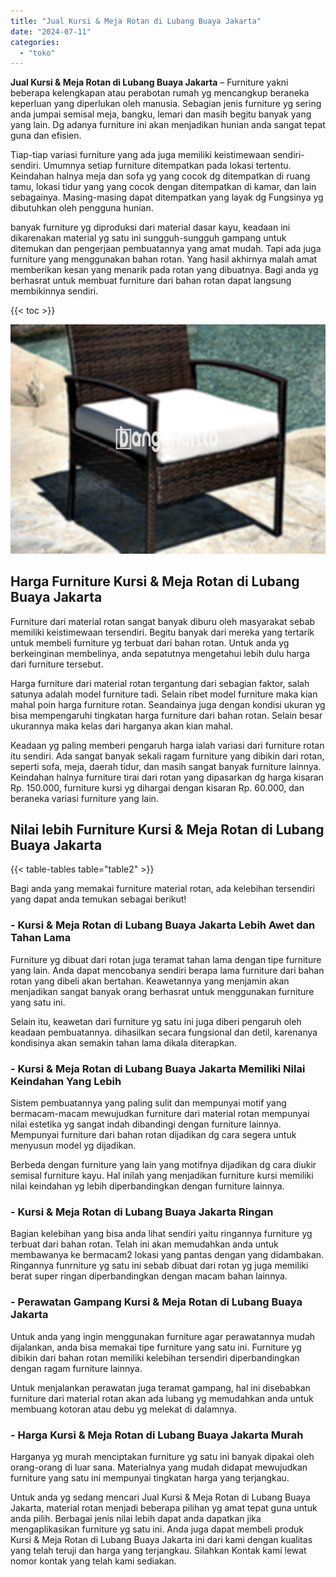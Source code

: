 ```yaml
---
title: "Jual Kursi & Meja Rotan di Lubang Buaya Jakarta"
date: "2024-07-11"
categories: 
  - "toko"
---
```


**Jual Kursi & Meja Rotan di Lubang Buaya Jakarta** – Furniture yakni beberapa kelengkapan atau perabotan rumah yg mencangkup beraneka keperluan yang diperlukan oleh manusia. Sebagian jenis furniture yg sering anda jumpai semisal meja, bangku, lemari dan masih begitu banyak yang yang lain. Dg adanya furniture ini akan menjadikan hunian anda sangat tepat guna dan efisien.

Tiap-tiap variasi furniture yang ada juga memiliki keistimewaan sendiri-sendiri. Umumnya setiap furniture ditempatkan pada lokasi tertentu. Keindahan halnya meja dan sofa yg yang cocok dg ditempatkan di ruang tamu, lokasi tidur yang yang cocok dengan ditempatkan di kamar, dan lain sebagainya. Masing-masing dapat ditempatkan yang layak dg Fungsinya yg dibutuhkan oleh pengguna hunian.

banyak furniture yg diproduksi dari material dasar kayu, keadaan ini dikarenakan material yg satu ini sungguh-sungguh gampang untuk ditemukan dan pengerjaan pembuatannya yang amat mudah. Tapi ada juga furniture yang menggunakan bahan rotan. Yang hasil akhirnya malah amat memberikan kesan yang menarik pada rotan yang dibuatnya. Bagi anda yg berhasrat untuk membuat furniture dari bahan rotan dapat langsung membikinnya sendiri.

{{< toc >}}

![Jual Kursi & Meja Rotan di Lubang Buaya Jakarta](/images/kursi-meja-rotan-murah03.png)

## Harga Furniture Kursi & Meja Rotan di Lubang Buaya Jakarta

Furniture dari material rotan sangat banyak diburu oleh masyarakat sebab memiliki keistimewaan tersendiri. Begitu banyak dari mereka yang tertarik untuk membeli furniture yg terbuat dari bahan rotan. Untuk anda yg berkeinginan membelinya, anda sepatutnya mengetahui lebih dulu harga dari furniture tersebut.

Harga furniture dari material rotan tergantung dari sebagian faktor, salah satunya adalah model furniture tadi. Selain ribet model furniture maka kian mahal poin harga furniture rotan. Seandainya juga dengan kondisi ukuran yg bisa mempengaruhi tingkatan harga furniture dari bahan rotan. Selain besar ukurannya maka kelas dari harganya akan kian mahal.

Keadaan yg paling memberi pengaruh harga ialah variasi dari furniture rotan itu sendiri. Ada sangat banyak sekali ragam furniture yang dibikin dari rotan, seperti sofa, meja, daerah tidur, dan masih sangat banyak furniture lainnya. Keindahan halnya furniture tirai dari rotan yang dipasarkan dg harga kisaran Rp. 150.000, furniture kursi yg dihargai dengan kisaran Rp. 60.000, dan beraneka variasi furniture yang lain.

## Nilai lebih Furniture Kursi & Meja Rotan di Lubang Buaya Jakarta

{{< table-tables table="table2" >}}

Bagi anda yang memakai furniture material rotan, ada kelebihan tersendiri yang dapat anda temukan sebagai berikut!

### \- Kursi & Meja Rotan di Lubang Buaya Jakarta Lebih Awet dan Tahan Lama

Furniture yg dibuat dari rotan juga teramat tahan lama dengan tipe furniture yang lain. Anda dapat mencobanya sendiri berapa lama furniture dari bahan rotan yang dibeli akan bertahan. Keawetannya yang menjamin akan menjadikan sangat banyak orang berhasrat untuk menggunakan furniture yang satu ini.

Selain itu, keawetan dari furniture yg satu ini juga diberi pengaruh oleh keadaan pembuatannya. dihasilkan secara fungsional dan detil, karenanya kondisinya akan semakin tahan lama dikala diterapkan.

### \- Kursi & Meja Rotan di Lubang Buaya Jakarta Memiliki Nilai Keindahan Yang Lebih

Sistem pembuatannya yang paling sulit dan mempunyai motif yang bermacam-macam mewujudkan furniture dari material rotan mempunyai nilai estetika yg sangat indah dibandingi dengan furniture lainnya. Mempunyai furniture dari bahan rotan dijadikan dg cara segera untuk menyusun model yg dijadikan.

Berbeda dengan furniture yang lain yang motifnya dijadikan dg cara diukir semisal furniture kayu. Hal inilah yang menjadikan furniture kursi memiliki nilai keindahan yg lebih diperbandingkan dengan furniture lainnya.

### \- Kursi & Meja Rotan di Lubang Buaya Jakarta Ringan

Bagian kelebihan yang bisa anda lihat sendiri yaitu ringannya furniture yg terbuat dari bahan rotan. Telah ini akan memudahkan anda untuk membawanya ke bermacam2 lokasi yang pantas dengan yang didambakan. Ringannya funrniture yg satu ini sebab dibuat dari rotan yg juga memiliki berat super ringan diperbandingkan dengan macam bahan lainnya.

### \- Perawatan Gampang Kursi & Meja Rotan di Lubang Buaya Jakarta

Untuk anda yang ingin menggunakan furniture agar perawatannya mudah dijalankan, anda bisa memakai tipe furniture yang satu ini. Furniture yg dibikin dari bahan rotan memiliki kelebihan tersendiri diperbandingkan dengan ragam furniture lainnya.

Untuk menjalankan perawatan juga teramat gampang, hal ini disebabkan furniture dari material rotan akan ada lubang yg memudahkan anda untuk membuang kotoran atau debu yg melekat di dalamnya.

### \- Harga Kursi & Meja Rotan di Lubang Buaya Jakarta Murah

Harganya yg murah menciptakan furniture yg satu ini banyak dipakai oleh orang-orang di luar sana. Materialnya yang mudah didapat mewujudkan furniture yang satu ini mempunyai tingkatan harga yang terjangkau.

Untuk anda yg sedang mencari Jual Kursi & Meja Rotan di Lubang Buaya Jakarta, material rotan menjadi beberapa pilihan yg amat tepat guna untuk anda pilih. Berbagai jenis nilai lebih dapat anda dapatkan jika mengaplikasikan furniture yg satu ini. Anda juga dapat membeli produk Kursi & Meja Rotan di Lubang Buaya Jakarta ini dari kami dengan kualitas yang telah teruji dan harga yang terjangkau. Silahkan Kontak kami lewat nomor kontak yang telah kami sediakan.
